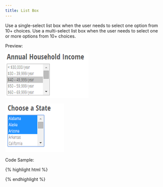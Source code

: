 ```yaml
---
title: List Box
---
```


Use a single-select list box when the user needs to select one option from 10+ choices. Use a multi-select list box when the user needs to select one or more options from 10+ choices.

Preview:

![Single-Select Listbox](/assets/img/elements/listbox-single.png)

![Multi-Select Listbox](/assets/img/elements/listbox-multi.png)

Code Sample:

{% highlight html %}
<!-- No Code Sample Yet -->
{% endhighlight %}
